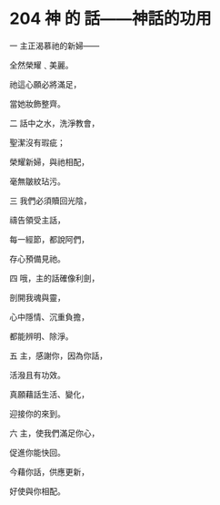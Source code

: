 # 204 神 的 話——神話的功用

一 主正渴慕祂的新婦——

全然榮耀﹑美麗。

祂這心願必將滿足，

當她妝飾整齊。

二 話中之水，洗淨教會，

聖潔沒有瑕疵；

榮耀新婦，與祂相配，

毫無皺紋玷污。

三 我們必須贖回光陰，

禱告領受主話，

每一經節，都說阿們，

存心預備見祂。

四 哦，主的話確像利劍，

剖開我魂與靈，

心中隱情、沉重負擔，

都能辨明、除淨。

五 主，感謝你，因為你話，

活潑且有功效。

真願藉話生活、變化，

迎接你的來到。

六 主，使我們滿足你心，

促進你能快回。

今藉你話，供應更新，

好使與你相配。

